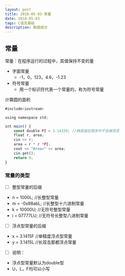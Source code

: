 ```yaml
---
layout: post
title: 2018-05-03-常量 
date: 2018-05-03
tags: C语言基础
description: 数据成分 
---
```


## 常量

常量：在程序运行的过程中，其值保持不变的量

 - 字面常量
	 - -1，0，123，4.6，-1.23 
 - 符号常量
	 - 用一个标识符代表一个常量的，称为符号常量

计算圆的面积
``` javascript
#include<iostream>

using namespace std;

int main() {
	const double PI = 3.14159; //确保值在程序中不会被改变
	float r, area;
	cin >> r;
	area = r * r *PI;
	cout << "Area=" << area;
	cin.get();
	return 0;
}
```
### 常量的类型
 - [ ] 整型常量的后缀
 - n = 1000L;       //长整型常量
 - m = -0x88abL;    //长整型十六进制常量
 - k = 10000U;      //无符号整型常量
 - i = 07777LU;     //无符号长整型八进制常量
 - [ ] 浮点型常量的后缀
 - x = 3.1415F     //单精度浮点型常量
 - y = 3.1415L     //长双击那都浮点常量
 - [ ] 说明：
 - 浮点型常量默认为double型
 - U，L，F均可以小写
